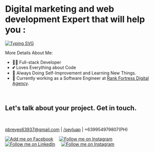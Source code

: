 # Digital marketing and web development Expert that will help you : 

<!-- Read ME Typing effect https://readme-typing-svg.herokuapp.com/demo/ -->
[![Typing SVG](https://readme-typing-svg.herokuapp.com?color=%23F70F8D&lines=Build+your+Brand+and+Website;Bring+your+Ideas+into+Code;Grow+Your+Business+in+The+Digital+Age)](https://git.io/typing-svg)

More Details About Me: 

- 👨‍💻 Full-stack Developer
- 💕 Loves Everything about Code
- 📖 Always Doing Self-Improvement and Learning New Things.
- 💼 Currently working as a Software Engineer at [Rank Fortress Digital Agency](https://rankfortress.com/).

<p>&nbsp;</p>

## Let's talk about your project. Get in touch.

<p>&nbsp;</p>

[pbreyes63937@gmail.com](mailto:pbreyes63937@gmail.com) | [/seyluap](https://www.facebook.com/seyluap/) | +639954979807(PH)

<!-- Social Badges https://github.com/alexandresanlim/Badges4-README.md-Profile -->
<p>
    <a href="https://www.facebook.com/seyluap/"><img title="Add me on Facebook" src="https://img.shields.io/badge/Facebook-1877F2?style=for-the-badge&logo=facebook&logoColor=white" /></a>
    &#8287;&#8287;&#8287;
    <a href="https://www.instagram.com/pbreyse/"><img title="Follow me on Instagram" src="https://img.shields.io/badge/Instagram-E4405F?style=for-the-badge&logo=instagram&logoColor=white" /></a>
    &#8287;&#8287;&#8287;
    <a href="www.linkedin.com/in/pbreyes63937"><img title="Follow me on LinkedIn" src="https://img.shields.io/badge/LinkedIn-0077B5?style=for-the-badge&logo=linkedin&logoColor=white" /></a>
    &#8287;&#8287;&#8287;
    <a href="mailto:pbreyes63937@gmail.com"><img title="Follow me on Instagram" src="https://img.shields.io/badge/Gmail-D14836?style=for-the-badge&logo=gmail&logoColor=white" /></a>
</p>
